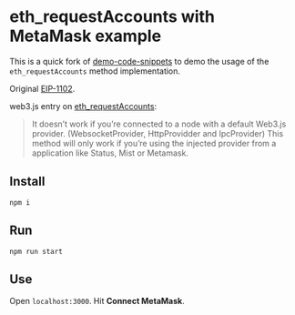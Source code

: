 # eth_requestAccounts with MetaMask example

This is a quick fork of [demo-code-snippets](https://github.com/rsksmart/demo-code-snippets) to demo the usage of the `eth_requestAccounts` method implementation.

Original [EIP-1102](https://eips.ethereum.org/EIPS/eip-1102).

web3.js entry on [eth_requestAccounts](https://web3js.readthedocs.io/en/v1.2.7/web3-eth.html#requestaccounts):

> It doesn’t work if you’re connected to a node with a default Web3.js provider. (WebsocketProvider, HttpProvidder and IpcProvider) This method will only work if you’re using the injected provider from a application like Status, Mist or Metamask.

## Install

`npm i`

## Run

`npm run start`

## Use

Open `localhost:3000`. Hit **Connect MetaMask**.